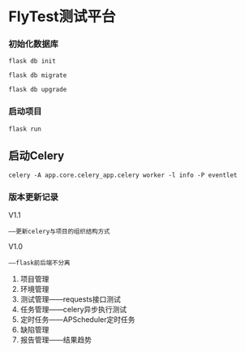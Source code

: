 # FlyTest测试平台

### 初始化数据库

```shell
flask db init
```
```shell
flask db migrate
```
```shell
flask db upgrade
```

### 启动项目

```shell
flask run
```


## 启动Celery

```shell
celery -A app.core.celery_app.celery worker -l info -P eventlet
```

### 版本更新记录

V1.1

    ——更新celery与项目的组织结构方式


V1.0

    ——flask前后端不分离

1. 项目管理
2. 环境管理
3. 测试管理——requests接口测试
4. 任务管理——celery异步执行测试
5. 定时任务——APScheduler定时任务
6. 缺陷管理
7. 报告管理——结果趋势

